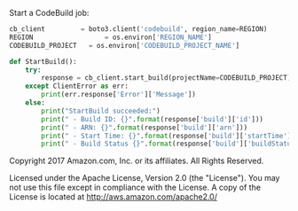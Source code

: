 Start a CodeBuild job:

```python
cb_client 	      = boto3.client('codebuild', region_name=REGION)
REGION				    = os.environ['REGION_NAME']
CODEBUILD_PROJECT	= os.environ['CODEBUILD_PROJECT_NAME']

def StartBuild():
	try:
		response = cb_client.start_build(projectName=CODEBUILD_PROJECT)
	except ClientError as err:
		print(err.response['Error']['Message'])
	else:
		print("StartBuild succeeded:")
		print(" - Build ID: {}".format(response['build']['id']))
		print(" - ARN: {}".format(response['build']['arn']))
		print(" - Start Time: {}".format(response['build']['startTime']))
		print(" - Build Status {}".format(response['build']['buildStatus']))
```

Copyright 2017 Amazon.com, Inc. or its affiliates. All Rights Reserved.

Licensed under the Apache License, Version 2.0 (the "License").
You may not use this file except in compliance with the License.
A copy of the License is located at <http://aws.amazon.com/apache2.0/>